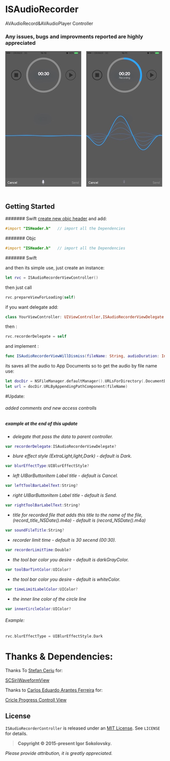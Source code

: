 # ISAudioRecorder
AVAudioRecord&amp;AVAudioPlayer Controller

### Any issues, bugs and improvments reported are highly appreciated

![Screenshot0][img0] &nbsp;&nbsp; ![Screenshot1][img1] &nbsp;&nbsp; 

## Getting Started

####### Swift 
[create new objc header](https://developer.apple.com/library/ios/documentation/Swift/Conceptual/BuildingCocoaApps/MixandMatch.html) and add:

````objective-c
#import "ISHeader.h"   // import all the Dependencies
````
####### Objc

````objective-c
#import "ISHeader.h"   // import all the Dependencies
````

####### Swift 

and then its simple use, just create an instance:

````Swift
let rvc = ISAudioRecorderViewController()
````

then just call 

````Swift
rvc.prepareViewForLoading(self)
````

if you want delegate add:

````Swift
class YourViewController: UIViewController,ISAudioRecorderViewDelegate
````

then :

````Swift
rvc.recorderDelegate = self
````

and implement :

````Swift
func ISAudioRecorderViewWillDismiss(fileName: String, audioDuration: Int)
````

its saves all the audio to App Documents so to get the audio by file name use:

````Swift
let docDir = NSFileManager.defaultManager().URLsForDirectory(.DocumentDirectory, inDomains: .UserDomainMask)[0] as NSURL
let url = docDir.URLByAppendingPathComponent(fileName)
````

#Update:

###### added comments and new access controlls

##### example at the end of this update 

* *delegate that pass the data to parent controller.*
````Swift
var recorderDelegate:ISAudioRecorderViewDelegate?
````

* *blure effect style (ExtraLight,light,Dark) - default is Dark.*
````Swift
var blurEffectType:UIBlurEffectStyle?
````
    
    
* *left UIBarButtonItem Label title - default is Cancel.*
````Swift
var leftToolBarLabelText:String?
````
    
* *right UIBarButtonItem Label title - default is Send.*
````Swift
var rightToolBarLabelText:String?
````
    
* *title for recorded file that adds this title to the name of the file, (record_title_NSDate().m4a) - default is (record_NSDate().m4a)*
````Swift
var soundFileTitle:String?
````

* *recorder limit time - default is 30 secend (00:30).*
````Swift
var recorderLimitTime:Double?
````

* *the tool bar color you desire - default is darkGrayColor.*
````Swift
var toolBarTintColor:UIColor?
````
    
* *the tool bar color you desire - default is whiteColor.*
````Swift
var timeLimitLabelColor:UIColor?
````
    
* *the inner line color of the circle line*
````Swift
var innerCircleColor:UIColor?
````

###### Example:
````Swift
rvc.blurEffectType = UIBlurEffectStyle.Dark
````

# Thanks & Dependencies:

Thanks To [Stefan Ceriu](https://github.com/stefanceriu) for:

[SCSiriWaveformView](https://github.com/stefanceriu/SCSiriWaveformView)


Thanks to [Carlos Eduardo Arantes Ferreira](https://github.com/carantes) for: 

[Cricle Progress Controll View](https://github.com/carantes/CircularProgressControl)

## License

`ISAudioRecorderController` is released under an [MIT License](http://opensource.org/licenses/MIT). See `LICENSE` for details.

>**Copyright &copy; 2015-present Igor Sokolovsky.**

*Please provide attribution, it is greatly appreciated.*


[img0]:https://raw.githubusercontent.com/MurLuck/ISAudioRecorder/ISAudioRecorder/IMG_0212.jpg
[img1]:https://raw.githubusercontent.com/MurLuck/ISAudioRecorder/ISAudioRecorder/IMG_0215.jpg
